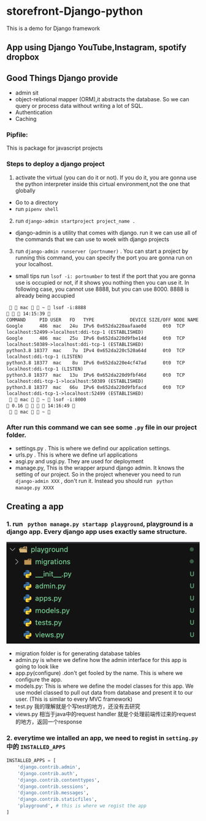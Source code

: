 # storefront-Django-python
This is a demo for Django framework


## App using Django YouTube,Instagram, spotify dropbox

## Good Things Django provide
- admin sit
- object-relational mapper (ORM),it abstracts the database. So we can query or process data without writing a lot of SQL.
- Authentication
- Caching

### Pipfile: 
This is package for javascript projects

### Steps to deploy a django project

1. activate the virtual (you can do it or not). If you do it, you are gonna use the python interpreter inside this cirtual environment,not the one that globally
- Go to a directory
- run ```pipenv shell```
2. run ```django-admin startproject project_name .```
- django-admin is a utility that comes with django. run it we can use all of the commands that we can use to woek with django projects

3. run ```django-admin runserver (portnumer)``` . You can start a project by running this command, you can specify the port you are gonna run on your localhost.
- small tips run ```lsof -i: portnumber``` to test if the port that you are gonna use is occupied or not, if it shows you nothing then you can use it. In following case, you cannot use 8888, but you can use 8000. 8888 is already being accupied
```shell 
   mac   ~  lsof -i:8888                                                                                                   14:15:39 
COMMAND     PID USER   FD   TYPE             DEVICE SIZE/OFF NODE NAME
Google      486  mac   24u  IPv6 0x652da220aafaae0d      0t0  TCP localhost:52499->localhost:ddi-tcp-1 (ESTABLISHED)
Google      486  mac   25u  IPv6 0x652da220d9fbe14d      0t0  TCP localhost:50389->localhost:ddi-tcp-1 (ESTABLISHED)
python3.8 18377  mac    7u  IPv4 0x652da220c520a64d      0t0  TCP localhost:ddi-tcp-1 (LISTEN)
python3.8 18377  mac    8u  IPv6 0x652da220e4cf47ad      0t0  TCP localhost:ddi-tcp-1 (LISTEN)
python3.8 18377  mac   13u  IPv6 0x652da220d9fbf46d      0t0  TCP localhost:ddi-tcp-1->localhost:50389 (ESTABLISHED)
python3.8 18377  mac   66u  IPv6 0x652da220d9fbfacd      0t0  TCP localhost:ddi-tcp-1->localhost:52499 (ESTABLISHED)
   mac   ~  lsof -i:8000                                                                                        0.16     14:16:49 
   mac   ~ 
```
### After run this command we can see some ```.py``` file in our project folder.
- settings.py . This is where we defind our application settings.
- urls.py . This is where we define url applications
- asgi.py and usgi.py. They are used for deployment
- manage.py, This is the wrapper arpund django admin. It knows the setting of our project. So in the project whenever you need to run ```django-admin XXX``` , don't run it. Instead you should run ``` python manage.py XXXX```

## Creating a app
### 1. run ```  python manage.py startapp playground ```, playground is a django app. Every django app uses exactly same structure.
![output](img/playground_structure.png)
- migration folder is for generating database tables
- admin.py  is where we define how the admin interface for this app is going to look like
- app.py(configure) .don't get fooled by the name. This is where we configure the app.
- models.py: This is where we define the model classes for this app. We use model classed to pull out  data from database and present it to our user. (This is similar to every MVC framework)
- test.py 我的理解就是个写test的地方，还没有去研究
- views.py 相当于java中的request handler  就是个处理前端传过来的request的地方，返回一个response

### 2. everytime we intalled an app, we need to regist in ```setting.py``` 中的 ```INSTALLED_APPS```
```python
INSTALLED_APPS = [
    'django.contrib.admin',
    'django.contrib.auth',
    'django.contrib.contenttypes',
    'django.contrib.sessions',
    'django.contrib.messages',
    'django.contrib.staticfiles',
    'playground', # this is where we regist the app
]
```